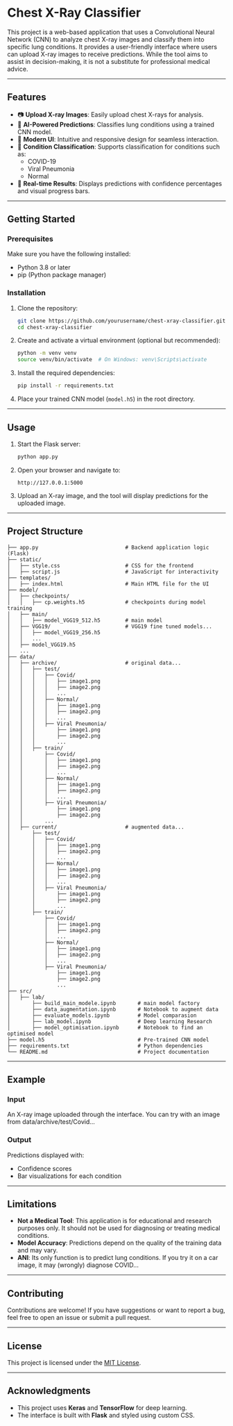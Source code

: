 # **Chest X-Ray Classifier**

This project is a web-based application that uses a Convolutional Neural Network (CNN) to analyze chest X-ray images and classify them into specific lung conditions. It provides a user-friendly interface where users can upload X-ray images to receive predictions. While the tool aims to assist in decision-making, it is not a substitute for professional medical advice.

---

## **Features**

- 📷 **Upload X-ray Images**: Easily upload chest X-rays for analysis.
- 🧠 **AI-Powered Predictions**: Classifies lung conditions using a trained CNN model.
- 🎨 **Modern UI**: Intuitive and responsive design for seamless interaction.
- 🔎 **Condition Classification**: Supports classification for conditions such as:
  - COVID-19
  - Viral Pneumonia
  - Normal
- 🚀 **Real-time Results**: Displays predictions with confidence percentages and visual progress bars.

---

## **Getting Started**

### Prerequisites
Make sure you have the following installed:
- Python 3.8 or later
- pip (Python package manager)

### Installation

1. Clone the repository:
   ```bash
   git clone https://github.com/yourusername/chest-xray-classifier.git
   cd chest-xray-classifier
   ```

2. Create and activate a virtual environment (optional but recommended):
   ```bash
   python -m venv venv
   source venv/bin/activate  # On Windows: venv\Scripts\activate
   ```

3. Install the required dependencies:
   ```bash
   pip install -r requirements.txt
   ```

4. Place your trained CNN model (`model.h5`) in the root directory.

---

## **Usage**

1. Start the Flask server:
   ```bash
   python app.py
   ```

2. Open your browser and navigate to:
   ```
   http://127.0.0.1:5000
   ```

3. Upload an X-ray image, and the tool will display predictions for the uploaded image.

---

## **Project Structure**

```plaintext
├── app.py                            # Backend application logic (Flask)
├── static/
│   ├── style.css                     # CSS for the frontend
│   ├── script.js                     # JavaScript for interactivity
├── templates/
│   ├── index.html                    # Main HTML file for the UI
├── model/
│   ├── checkpoints/
│   │   ├── cp.weights.h5             # checkpoints during model training
│   ├── main/
│   │   ├── model_VGG19_512.h5        # main model
│   ├── VGG19/                        # VGG19 fine tuned models...
│   │   ├── model_VGG19_256.h5        
│   │   ...                           
│   ├── model_VGG19.h5
│   ...
├── data/
│   ├── archive/                      # original data...
│   │   ├── test/
│   │   │   ├── Covid/
│   │   │   │   ├── image1.png
│   │   │   │   ├── image2.png
│   │   │   │   ...
│   │   │   ├── Normal/
│   │   │   │   ├── image1.png
│   │   │   │   ├── image2.png
│   │   │   │   ...
│   │   │   ├── Viral Pneumonia/
│   │   │       ├── image1.png
│   │   │       ├── image2.png
│   │   │       ...
│   │   ├── train/
│   │       ├── Covid/
│   │       │   ├── image1.png
│   │       │   ├── image2.png
│   │       │   ...
│   │       ├── Normal/
│   │       │   ├── image1.png
│   │       │   ├── image2.png
│   │       │   ...
│   │       ├── Viral Pneumonia/
│   │           ├── image1.png
│   │           ├── image2.png
│   │       ...
│   ├── current/                      # augmented data...
│       ├── test/
│       │   ├── Covid/
│       │   │   ├── image1.png
│       │   │   ├── image2.png
│       │   │   ...
│       │   ├── Normal/
│       │   │   ├── image1.png
│       │   │   ├── image2.png
│       │   │   ...
│       │   ├── Viral Pneumonia/
│       │       ├── image1.png
│       │       ├── image2.png
│       │       ...
│       ├── train/
│           ├── Covid/
│           │   ├── image1.png
│           │   ├── image2.png
│           │   ...
│           ├── Normal/
│           │   ├── image1.png
│           │   ├── image2.png
│           │   ...
│           ├── Viral Pneumonia/
│               ├── image1.png
│               ├── image2.png
│               ...
├── src/
│   ├── lab/
│       ├── build_main_modele.ipynb       # main model factory
│       ├── data_augmentation.ipynb       # Notebook to augment data
│       ├── evaluate_models.ipynb         # Model comparasion
│       ├── lab_model.ipynb               # Deep learning Research
│       ├── model_optimisation.ipynb      # Notebook to find an optimised model
├── model.h5                              # Pre-trained CNN model
├── requirements.txt                      # Python dependencies
└── README.md                             # Project documentation
```

---

## **Example**

### **Input**
An X-ray image uploaded through the interface.
You can try with an image from data/archive/test/Covid...

### **Output**
Predictions displayed with:
- Confidence scores
- Bar visualizations for each condition

---

## **Limitations**

- **Not a Medical Tool**: This application is for educational and research purposes only. It should not be used for diagnosing or treating medical conditions.
- **Model Accuracy**: Predictions depend on the quality of the training data and may vary.
- **ANI**: Its only function is to predict lung conditions. If you try it on a car image, it may (wrongly) diagnose COVID...

---

## **Contributing**

Contributions are welcome! If you have suggestions or want to report a bug, feel free to open an issue or submit a pull request.

---

## **License**

This project is licensed under the [MIT License](LICENSE).

---

## **Acknowledgments**

- This project uses **Keras** and **TensorFlow** for deep learning.
- The interface is built with **Flask** and styled using custom CSS.

